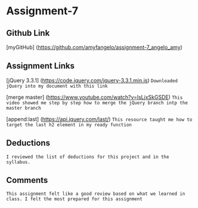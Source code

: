 # Assignment-7

## Github Link
[myGitHub] (https://github.com/amyfangelo/assignment-7_angelo_amy)

## Assignment Links
[jQuery 3.3.1] (https://code.jquery.com/jquery-3.3.1.min.js)
`Downloaded jQuery into my document with this link`

[merge master] (https://www.youtube.com/watch?v=lsLjxSkGSDE)
`This video showed me step by step how to merge the jQuery branch intp the master branch`

[append:last] (https://api.jquery.com/last/)
`This resource taught me how to target the last h2 element in my ready function`

## Deductions
`I reviewed the list of deductions for this project and in the syllabus.`

## Comments
`This assignment felt like a good review based on what we learned in class. I felt the most prepared for this assignment`
